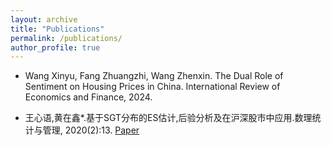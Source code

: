```yaml
---
layout: archive
title: "Publications"
permalink: /publications/
author_profile: true
---
```


* Wang Xinyu, Fang Zhuangzhi, Wang Zhenxin. The Dual Role of Sentiment on Housing Prices in China. International Review of Economics and Finance, 2024.

* 王心语,黄在鑫*.基于SGT分布的ES估计,后验分析及在沪深股市中应用.数理统计与管理, 2020(2):13. [Paper](../assets/Paper1.pdf)

